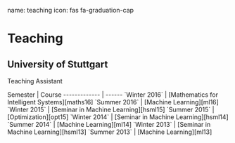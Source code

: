 name: teaching
icon: fas fa-graduation-cap

# Teaching

## University of Stuttgart

Teaching Assistant

<div class="before_table"></div>
Semester      | Course
------------- | ------
`Winter 2016` | [Mathematics for Intelligent Systems][maths16]
`Summer 2016` | [Machine Learning][ml16]
`Winter 2015` | [Seminar in Machine Learning][hsml15]
`Summer 2015` | [Optimization][opt15]
`Winter 2014` | [Seminar in Machine Learning][hsml14]
`Summer 2014` | [Machine Learning][ml14]
`Winter 2013` | [Seminar in Machine Learning][hsml13]
`Summer 2013` | [Machine Learning][ml13]

[maths16]: https://ipvs.informatik.uni-stuttgart.de/mlr/teaching/maths/
[ml16]: https://ipvs.informatik.uni-stuttgart.de/mlr/marc/teaching/16-MachineLearning/
[hsml15]: https://ipvs.informatik.uni-stuttgart.de/mlr/teaching/hauptseminar-machine-learning-ws-1516/
[opt15]: https://ipvs.informatik.uni-stuttgart.de/mlr/marc/teaching/15-Optimization/
[hsml14]: https://ipvs.informatik.uni-stuttgart.de/mlr/teaching/14-seminar-ml/
[ml14]: https://ipvs.informatik.uni-stuttgart.de/mlr/marc/teaching/14-MachineLearning/
[hsml13]: https://ipvs.informatik.uni-stuttgart.de/mlr/teaching/teaching-13-seminar-ml/
[ml13]: https://ipvs.informatik.uni-stuttgart.de/mlr/marc/teaching/13-MachineLearning/
